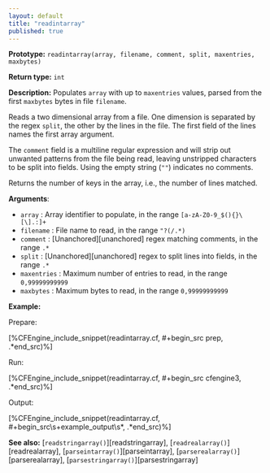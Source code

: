 ```yaml
---
layout: default
title: "readintarray"
published: true
---
```


**Prototype:** `readintarray(array, filename, comment, split, maxentries, maxbytes)`<br>

**Return type:** `int`

**Description:** Populates `array` with up to `maxentries` values, parsed from
the first `maxbytes` bytes in file `filename`.

Reads a two dimensional array from a file. One dimension is separated by the
regex `split`, the other by the lines in the file. The first field of the
lines names the first array argument.

The `comment` field is a multiline regular expression and will strip out
unwanted patterns from the file being read, leaving unstripped characters to be
split into fields. Using the empty string (`""`) indicates no comments.

Returns the number of keys in the array, i.e., the number of
lines matched.

**Arguments**:

* `array` : Array identifier to populate, in the range
`[a-zA-Z0-9_$(){}\[\].:]+`
* `filename` : File name to read, in the range `"?(/.*)`
* `comment` : [Unanchored][unanchored] regex matching comments, in the range `.*`
* `split` : [Unanchored][unanchored] regex to split lines into fields, in the range `.*`
* `maxentries` : Maximum number of entries to read, in the range
`0,99999999999`
* `maxbytes` : Maximum bytes to read, in the range `0,99999999999`

**Example:**

Prepare:

[%CFEngine_include_snippet(readintarray.cf, #\+begin_src prep, .*end_src)%]

Run:

[%CFEngine_include_snippet(readintarray.cf, #\+begin_src cfengine3, .*end_src)%]

Output:

[%CFEngine_include_snippet(readintarray.cf, #\+begin_src\s+example_output\s*, .*end_src)%]

**See also:** [`readstringarray()`][readstringarray], [`readrealarray()`][readrealarray], [`parseintarray()`][parseintarray], [`parserealarray()`][parserealarray], [`parsestringarray()`][parsestringarray]
